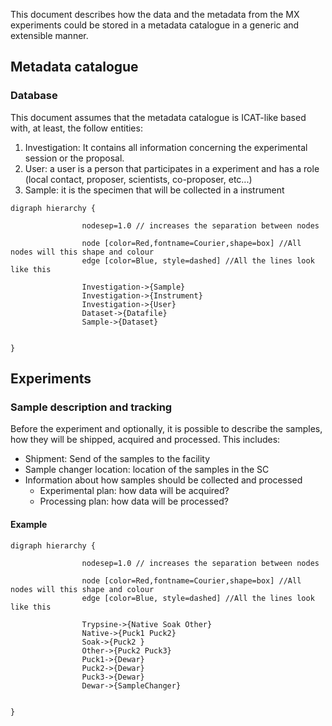 This document describes how the data and the metadata from the MX experiments could be stored in a metadata catalogue in a generic and extensible manner.

## Metadata catalogue

### Database
This document assumes that the metadata catalogue is ICAT-like based with, at least, the follow entities:
1. Investigation: It contains all information concerning the experimental session or the proposal. 
2. User: a user is a person that participates in a experiment and has a role (local contact, proposer, scientists, co-proposer, etc...)
3. Sample: it is the specimen that will be collected in a instrument

```graphviz
digraph hierarchy {

                nodesep=1.0 // increases the separation between nodes

                node [color=Red,fontname=Courier,shape=box] //All nodes will this shape and colour
                edge [color=Blue, style=dashed] //All the lines look like this

                Investigation->{Sample}
                Investigation->{Instrument}
                Investigation->{User}
                Dataset->{Datafile}
                Sample->{Dataset}
              
                
}
```

## Experiments

### Sample description and tracking

Before the experiment and optionally, it is possible to describe the samples, how they will be shipped, acquired and processed.
This includes:
- Shipment: Send of the samples to the facility
- Sample changer location: location of the samples in the SC
- Information about how samples should be collected and processed
    - Experimental plan: how data will be acquired?
    - Processing plan: how data will be processed?


#### Example
```graphviz
digraph hierarchy {

                nodesep=1.0 // increases the separation between nodes

                node [color=Red,fontname=Courier,shape=box] //All nodes will this shape and colour
                edge [color=Blue, style=dashed] //All the lines look like this

                Trypsine->{Native Soak Other}
                Native->{Puck1 Puck2}
                Soak->{Puck2 }
                Other->{Puck2 Puck3}
                Puck1->{Dewar}
                Puck2->{Dewar}
                Puck3->{Dewar}
                Dewar->{SampleChanger}
              
                
}
```